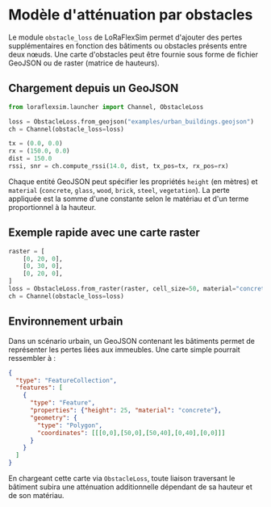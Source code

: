 # Modèle d'atténuation par obstacles

Le module `obstacle_loss` de LoRaFlexSim permet d'ajouter des pertes supplémentaires en fonction
des bâtiments ou obstacles présents entre deux nœuds. Une carte d'obstacles peut
être fournie sous forme de fichier GeoJSON ou de raster (matrice de hauteurs).

## Chargement depuis un GeoJSON

```python
from loraflexsim.launcher import Channel, ObstacleLoss

loss = ObstacleLoss.from_geojson("examples/urban_buildings.geojson")
ch = Channel(obstacle_loss=loss)

tx = (0.0, 0.0)
rx = (150.0, 0.0)
dist = 150.0
rssi, snr = ch.compute_rssi(14.0, dist, tx_pos=tx, rx_pos=rx)
```

Chaque entité GeoJSON peut spécifier les propriétés `height` (en mètres) et
`material` (`concrete`, `glass`, `wood`, `brick`, `steel`, `vegetation`). La
perte appliquée est la somme d'une constante selon le matériau et d'un terme
proportionnel à la hauteur.

## Exemple rapide avec une carte raster

```python
raster = [
    [0, 20, 0],
    [0, 30, 0],
    [0, 20, 0],
]
loss = ObstacleLoss.from_raster(raster, cell_size=50, material="concrete")
ch = Channel(obstacle_loss=loss)
```

## Environnement urbain

Dans un scénario urbain, un GeoJSON contenant les bâtiments permet de
représenter les pertes liées aux immeubles. Une carte simple pourrait
ressembler à :

```json
{
  "type": "FeatureCollection",
  "features": [
    {
      "type": "Feature",
      "properties": {"height": 25, "material": "concrete"},
      "geometry": {
        "type": "Polygon",
        "coordinates": [[[0,0],[50,0],[50,40],[0,40],[0,0]]]
      }
    }
  ]
}
```

En chargeant cette carte via `ObstacleLoss`, toute liaison traversant le
bâtiment subira une atténuation additionnelle dépendant de sa hauteur et de
son matériau.

